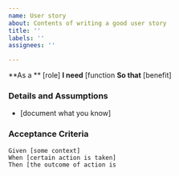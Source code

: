 ```yaml
---
name: User story
about: Contents of writing a good user story
title: ''
labels: ''
assignees: ''

---
```


**As a ** [role]
**I need** [function
**So that** [benefit]

### Details and Assumptions
* [document what you know]

### Acceptance Criteria

```gherkin
Given [some context]
When [certain action is taken]
Then [the outcome of action is 
```
